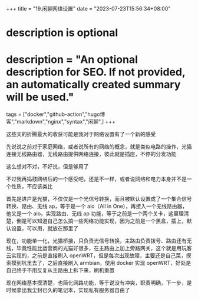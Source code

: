 +++
title = "19.闲聊网络设置"
date = "2023-07-23T15:56:34+08:00"

#
# description is optional
#
# description = "An optional description for SEO. If not provided, an automatically created summary will be used."

tags = ["docker","github-action","hugo博客","markdown","nginx","syntax","闲聊",]
+++

这些天的折腾最大的收获可能是我对于网络设置有了一个新的感受

先说说之前对于家庭网络，或者说所有的网络的概念，就是类似电路的操作，光猫连接无线路由器，无线路由提供网络连接，彼此就是插座，不停的分发功能

这么想对不对，不好说，但是够用了

不过我再捣鼓网络后的一个感受吧，还是不一样，或者说网络和电力本身并不是一个性质，不应该类比

首先是进户是光猫，不仅仅是一个光信号转换，而且被默认设置成了一个集合信号转换、路由、无线 ap，等于是一个 aio（All in One），再接入一个无线路由器，他又是一个 aio，实现路由、无线 ap 功能，等于之前是一个两个关卡，这里理清楚，倒是可以知道自己怎么搞一些网络功能实现，因为之前是一个黑盒，插上，默认设置，可以用，就放在那里了

现在，功能单一化，光猫桥接，只负责光信号转换，主路由负责拨号、路由还有无线，毕竟性能比运营商的光猫好很多，在主路由上加上旁路网关，这个就是用玩客云实现的，之前是直接刷入 openWRT，但是每次出现故障，主要还是自己菜，摸索摸到坑里去了，之后直接刷入 armbian，使用 docker 实现 openWRT，好处是自己终于不用反复从主路由上拆下来，刷机重置

现在网络基本摸清楚，也简化网路功能，等于说没有冲突，职责明确，下一步，是时候拿出我尘封已久的笔记本，实现私有服务器自由了
